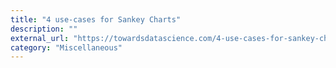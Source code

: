 ```yaml
---
title: "4 use-cases for Sankey Charts"
description: ""
external_url: "https://towardsdatascience.com/4-use-cases-for-sankey-charts-679b94f7c672"
category: "Miscellaneous"
---
```


